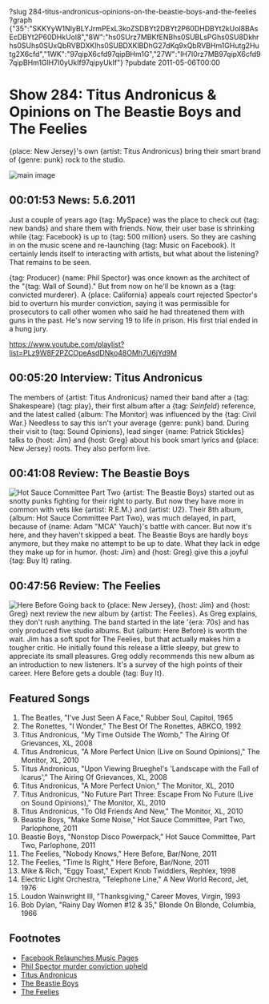 ?slug 284-titus-andronicus-opinions-on-the-beastie-boys-and-the-feelies
?graph {"35":"SKKYyW1NIyBLYJrmPExL3koZSDBYt2DBYt2P60DHDBYt2kUol8BAsEcDBYt2P60DHkUol8","8W":"hs0SUrz7MBKfENBhs0SUBLsPGhs0SU8Dkhrhs0SUhs0SUxQbRVBDXKlhs0SUBDXKlBDhG27dKq9xQbRVBHm1GHutg2Hutg2X6cfd","1WK":"97qipX6cfd97qipBHm1G","27W":"lH7I0rz7MB97qipX6cfd97qipBHm1GlH7I0yUkIf97qipyUkIf"}
?pubdate 2011-05-06T00:00

# Show 284: Titus Andronicus & Opinions on The Beastie Boys and The Feelies
{place: New Jersey}'s own {artist: Titus Andronicus} bring their smart brand of {genre: punk} rock to the studio.

![main image](https://static.soundopinions.org/images/2011/titus.jpg)

## 00:01:53 News: 5.6.2011
Just a couple of years ago {tag: MySpace} was the place to check out {tag: new bands} and share them with friends. Now, their user base is shrinking while {tag: Facebook} is up to {tag: 500 million} users. So they are cashing in on the music scene and re-launching {tag: Music on Facebook}. It certainly lends itself to interacting with artists, but what about the listening? That remains to be seen.

{tag: Producer} {name: Phil Spector} was once known as the architect of the "{tag: Wall of Sound}." But from now on he'll be known as a {tag: convicted murderer}. A {place: California} appeals court rejected Spector's bid to overturn his murder conviction, saying it was permissible for prosecutors to call other women who said he had threatened them with guns in the past. He's now serving 19 to life in prison. His first trial ended in a hung jury.

https://www.youtube.com/playlist?list=PLz9W8F2PZCOpeAsdDNko48OMh7U6jYd9M

## 00:05:20 Interview: Titus Andronicus
The members of {artist: Titus Andronicus} named their band after a {tag: Shakespeare} {tag: play}, their first album after a {tag: *Seinfeld*} reference, and the latest called {album: The Monitor} was influenced by the {tag: Civil War.} Needless to say this isn't your average {genre: punk} band. During their visit to {tag: Sound Opinions}, lead singer {name: Patrick Stickles} talks to {host: Jim} and {host: Greg} about his book smart lyrics and {place: New Jersey} roots. They also perform live. 

## 00:41:08 Review: The Beastie Boys
![Hot Sauce Committee Part Two](https://static.soundopinions.org/images/2017/artworks-000006672528-senf1x-t500x500.jpg)
{artist: The Beastie Boys} started out as snotty punks fighting for their right to party. But now they have more in common with vets like {artist: R.E.M.} and {artist: U2}. Their 8th album, {album: Hot Sauce Committee Part Two}, was much delayed, in part, because of {name: Adam "MCA" Yauch}'s battle with cancer. But now it's here, and they haven't skipped a beat. The Beastie Boys are hardly boys anymore, but they make no attempt to be up to date. What they lack in edge they make up for in humor. {host: Jim} and {host: Greg} give this a joyful {tag: Buy It} rating.

## 00:47:56 Review: The Feelies
![Here Before](https://static.soundopinions.org/assets/284/27W0.jpg)
Going back to {place: New Jersey}, {host: Jim} and {host: Greg} next review the new album by {artist: The Feelies}. As Greg explains, they don't rush anything. The band started in the late '{era: 70s} and has only produced five studio albums. But {album: Here Before} is worth the wait. Jim has a soft spot for The Feelies, but that actually makes him a tougher critic. He initially found this release a little sleepy, but grew to appreciate its small pleasures. Greg oddly recommends this new album as an introduction to new listeners. It's a survey of the high points of their career. Here Before gets a double {tag: Buy It}.

## Featured Songs
1. The Beatles, "I've Just Seen A Face," Rubber Soul, Capitol, 1965
2. The Ronettes, "I Wonder," The Best Of The Ronettes, ABKCO, 1992
3. Titus Andronicus, "My Time Outside The Womb," The Airing Of Grievances, XL, 2008
4. Titus Andronicus, "A More Perfect Union (Live on Sound Opinions)," The Monitor, XL, 2010
5. Titus Andronicus, "Upon Viewing Brueghel's 'Landscape with the Fall of Icarus'," The Airing Of Grievances, XL, 2008
6. Titus Andronicus, "A More Perfect Union," The Monitor, XL, 2010
7. Titus Andronicus, "No Future Part Three: Escape From No Future (Live on Sound Opinions)," The Monitor, XL, 2010
8. Titus Andronicus, "To Old Friends And New," The Monitor, XL, 2010
9. Beastie Boys, "Make Some Noise," Hot Sauce Committee, Part Two, Parlophone, 2011
10. Beastie Boys, "Nonstop Disco Powerpack," Hot Sauce Committee, Part Two, Parlophone, 2011
11. The Feelies, "Nobody Knows," Here Before, Bar/None, 2011
12. The Feelies, "Time Is Right," Here Before, Bar/None, 2011
13. Mike & Rich, "Eggy Toast," Expert Knob Twiddlers, Rephlex, 1998
14. Electric Light Orchestra, "Telephone Line," A New World Record, Jet, 1976
15. Loudon Wainwright III, "Thanksgiving," Career Moves, Virgin, 1993
16. Bob Dylan, "Rainy Day Women #12 & 35," Blonde On Blonde, Columbia, 1966


## Footnotes
- [Facebook Relaunches Music Pages](http://www.sfweekly.com/shookdown/2011/05/03/facebook-relaunches-its-music-pages-but-whats-the-big-deal)
- [Phil Spector murder conviction upheld](http://www.rollingstone.com/music/news/phil-spector-murder-conviction-upheld-20110503)
- [Titus Andronicus](http://titusandronicus.net/)
- [The Beastie Boys](http://blog.beastieboys.com/)
- [The Feelies](http://thefeeliesweb.com/)
